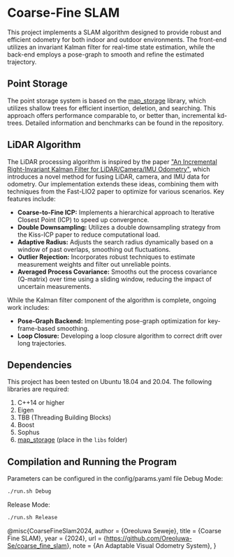 # Coarse-Fine SLAM

This project implements a SLAM algorithm designed to provide robust and efficient odometry for both indoor and outdoor environments. The front-end utilizes an invariant Kalman filter for real-time state estimation, while the back-end employs a pose-graph to smooth and refine the estimated trajectory.

## Point Storage

The point storage system is based on the [map_storage](https://github.com/Oreoluwa-Se/map_storage) library, which utilizes shallow trees for efficient insertion, deletion, and searching. This approach offers performance comparable to, or better than, incremental kd-trees. Detailed information and benchmarks can be found in the repository.

## LiDAR Algorithm

The LiDAR processing algorithm is inspired by the paper ["An Incremental Right-Invariant Kalman Filter for LiDAR/Camera/IMU Odometry"](https://arxiv.org/pdf/2402.05003), which introduces a novel method for fusing LiDAR, camera, and IMU data for odometry. Our implementation extends these ideas, combining them with techniques from the Fast-LIO2 paper to optimize for various scenarios. Key features include:

- **Coarse-to-Fine ICP:** Implements a hierarchical approach to Iterative Closest Point (ICP) to speed up convergence.
- **Double Downsampling:** Utilizes a double downsampling strategy from the Kiss-ICP paper to reduce computational load.
- **Adaptive Radius:** Adjusts the search radius dynamically based on a window of past overlaps, smoothing out fluctuations.
- **Outlier Rejection:** Incorporates robust techniques to estimate measurement weights and filter out unreliable points.
- **Averaged Process Covariance:** Smooths out the process covariance (Q-matrix) over time using a sliding window, reducing the impact of uncertain measurements.

While the Kalman filter component of the algorithm is complete, ongoing work includes:

- **Pose-Graph Backend:** Implementing pose-graph optimization for key-frame-based smoothing.
- **Loop Closure:** Developing a loop closure algorithm to correct drift over long trajectories.

## Dependencies

This project has been tested on Ubuntu 18.04 and 20.04. The following libraries are required:

1. C++14 or higher
2. Eigen
3. TBB (Threading Building Blocks)
4. Boost
5. Sophus
6. [map_storage](https://github.com/Oreoluwa-Se/map_storage) (place in the `libs` folder)

## Compilation and Running the Program

Parameters can be configured in the config/params.yaml file
Debug Mode:

```sh
./run.sh Debug

```

Release Mode:

```sh
./run.sh Release
```

@misc{CoarseFineSlam2024,
  author       = {Oreoluwa Seweje},
  title        = {Coarse Fine SLAM},
  year         = {2024},
  url          = {<https://github.com/Oreoluwa-Se/coarse_fine_slam>},
  note         = {An Adaptable Visual Odometry System},
}
